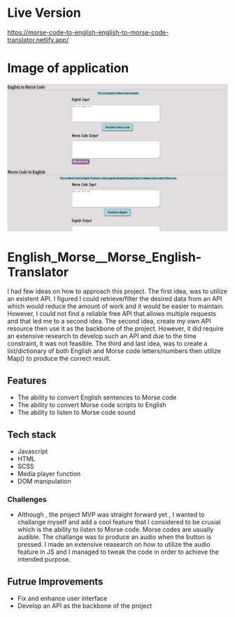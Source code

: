 # Live Version 
https://morse-code-to-english-english-to-morse-code-translator.netlify.app/

# Image of application
![alt text](https://github.com/jedhabush/English_Morse__Morse_English-Translator/blob/main/Eng-Morse-IMG.png)

# English_Morse__Morse_English-Translator
I had few ideas on how to approach this project. The first idea, was to utilize an existent API. I figured I could retrieve/filter the desired data from an API which would reduce the amount of work and it would be easier to maintain. However, I could not find a reliable free API that allows multiple requests and that led me to a second idea. The second idea, create my own API resource then use it as the backbone of the project. However, it did require an extensive research to develop such an API and due to the time constraint, it was not feasible. The third and last idea, was to create a list/dictionary of both English and Morse code letters/numbers then utilize Map() to produce the correct result. 

## Features
- The ability to convert English sentences to Morse code
- The ability to convert Morse code scripts to English
- The ability to listen to Morse code sound

## Tech stack
- Javascript 
- HTML
- SCSS
- Media player function
- DOM manipulation

### Challenges
- Although , the project MVP was straight forward yet , I wanted to challange myself and add a cool feature that I considered to be crusial which is the ability to listen to Morse code. Morse codes are usually audible. The challange was to produce an audio when the button is pressed. I made an extensive reasearch on how to utilize the audio feature in JS and I managed to tweak the code in order to achieve the intended purpose.

## Futrue Improvements
- Fix and enhance user interface 
- Develop an API as the backbone of the project




